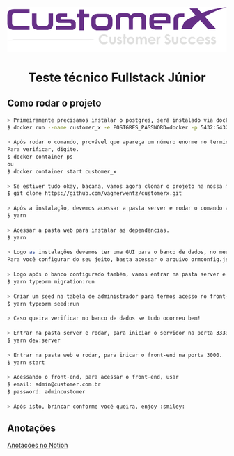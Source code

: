 <div align="center">
  <img src="https://github.com/vagnerwentz/customerx/blob/master/.github/logo-customer.png" alt="Logo da CustomerX" />

  <h1> Teste técnico Fullstack Júnior </h1>
</div>


## Como rodar o projeto
```bash
> Primeiramente precisamos instalar o postgres, será instalado via docker
$ docker run --name customer_x -e POSTGRES_PASSWORD=docker -p 5432:5432 -d postgres

> Após rodar o comando, provável que apareça um número enorme no terminal, se sim, 100% que instalou correto. 
Para verificar, digite.
$ docker container ps
ou
$ docker container start customer_x

> Se estiver tudo okay, bacana, vamos agora clonar o projeto na nossa máquina rodando o comando no terminal.
$ git clone https://github.com/vagnerwentz/customerx.git

> Após a instalação, devemos acessar a pasta server e rodar o comando abaixo para instalar as dependências.
$ yarn

> Acessar a pasta web para instalar as dependências.
$ yarn

> Logo as instalações devemos ter uma GUI para o banco de dados, no meu caso foi usado o DBeaver.
Para você configurar do seu jeito, basta acessar o arquivo ormconfig.json no server.

> Logo após o banco configurado também, vamos entrar na pasta server e digitar, parar gerar todas as migrations.
$ yarn typeorm migration:run

> Criar um seed na tabela de administrador para termos acesso no front-end, ou back-end via Insomnia ou Postman.
$ yarn typeorm seed:run

> Caso queira verificar no banco de dados se tudo ocorreu bem!

> Entrar na pasta server e rodar, para iniciar o servidor na porta 3333.
$ yarn dev:server

> Entrar na pasta web e rodar, para inicar o front-end na porta 3000.
$ yarn start

> Acessando o front-end, para acessar o front-end, usar
$ email: admin@customer.com.br
$ password: admincustomer

> Após isto, brincar conforme você queira, enjoy :smiley:
```

## Anotações
[Anotações no Notion](https://www.notion.so/Teste-CustomerX-Fullstack-Junior-7094b8e7c8dc43d4b5de932ccaad7df3)
